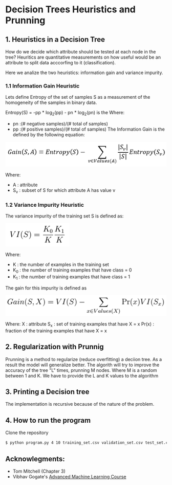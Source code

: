     
# Decision Trees Heuristics and Prunning
## 1. Heuristics in a Decision Tree
How do we decide which attribute should be tested at each node in the tree? Heuritics are quantitative measurements on how useful would be an attribute to split data acccorfing to it (classification).

Here we analize the two heuristics: information gain and variance impurity.

### 1.1 Information Gain Heuristic
Lets define Entropy of the set of samples S as a measurement of the homogeneity of the samples in binary data.

Entropy(S) = -pp * log<sub>2</sub>(pp) - pn * log<sub>2</sub>(pn)
is the
Where:
* pn :(# negative samples)/(# total of samples)
* pp :(# positive samples)/(# total of samples)
The Information Gain is the defined by the following equation:

![eq_info_gain](/images/infogain_eq.png)

Where:
* A : attribute
* S<sub>v</sub> : subset of S for which attribute A has value v

### 1.2 Variance Impurity Heuristic
The variance impurity of the training set S is defined as:

![eq_VI](/images/vi_eq.png) 

Where:
* K : the number of examples in the training set
* K<sub>0</sub> : the number of training examples that have class = 0
* K<sub>1</sub> : the number of training examples that have class = 1

The gain for this impurity is defined as

![eq_VI_heuristic](/images/vi_gain_eq.png)

Where:
X : attribute
S<sub>x</sub> : set of training examples that have X = x
Pr(x) : fraction of the training examples that have X = x

## 2. Regularization with Prunnig
Prunning is a method to regularize (reduce overfitting) a deciion tree. As a result the model will generalize better.
The algorith will try to improve the accuracy of the tree "L" times, prunning M nodes. Where M is a random between 1 and K. We have to provide the L and K values to the algorithm 

## 3. Printing a Decision tree
The implementation is recursive because of the nature of the problem. 
## 4. How to run the program
Clone the repository
```sh
$ python program.py 4 10 training_set.csv validation_set.csv test_set.csv yes
```

## Acknowlegments:
* Tom Mitchell (Chapter 3)
* Vibhav Gogate's [Advanced Machine Learning Course](https://www.hlt.utdallas.edu/~vgogate/ml/2018s/resources.html)
